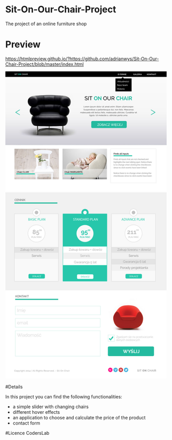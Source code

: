 # Sit-On-Our-Chair-Project

The project of an online furniture shop 

# Preview

https://htmlpreview.github.io/?https://github.com/adrianwys/Sit-On-Our-Chair-Project/blob/master/index.html



![layout](warsztat1.jpg)



#Details

In this project you can find the following functionalities:

- a simple slider with changing chairs
- different hover effects
- an application to choose and calculate the price of the product
- contact form


#Licence
CodersLab
